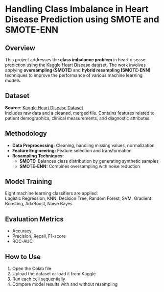 # Handling Class Imbalance in Heart Disease Prediction using SMOTE and SMOTE-ENN

## Overview
This project addresses the **class imbalance problem** in heart disease prediction using the Kaggle Heart Disease dataset. The work involves applying **oversampling (SMOTE)** and **hybrid resampling (SMOTE-ENN)** techniques to improve the performance of various machine learning models.

## Dataset
**Source:** [Kaggle Heart Disease Dataset](https://www.kaggle.com/datasets/mfarhaannazirkhan/heart-dataset/data)  
Includes raw data and a cleaned, merged file. Contains features related to patient demographics, clinical measurements, and diagnostic attributes.

## Methodology
- **Data Preprocessing:** Cleaning, handling missing values, normalization  
- **Feature Engineering:** Feature selection and transformation  
- **Resampling Techniques:**  
  - **SMOTE:** Balances class distribution by generating synthetic samples  
  - **SMOTE-ENN:** Combines oversampling with noise reduction  

## Model Training
Eight machine learning classifiers are applied:  
Logistic Regression, KNN, Decision Tree, Random Forest, SVM, Gradient Boosting, AdaBoost, Naïve Bayes

## Evaluation Metrics
- Accuracy  
- Precision, Recall, F1-score  
- ROC-AUC  

## How to Use
1. Open the Colab file  
2. Upload the dataset or load it from Kaggle  
3. Run each cell sequentially  
4. Compare model results with and without resampling


